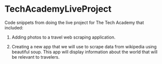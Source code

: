 # TechAcademyLiveProject
Code snippets from doing the live project for The Tech Academy that included:
1. Adding photos to a travel web scraping application.

2. Creating a new app that we will use to scrape data from wikipedia using beautiful soup. This app will display information about the world that will be relevant to travelers.
